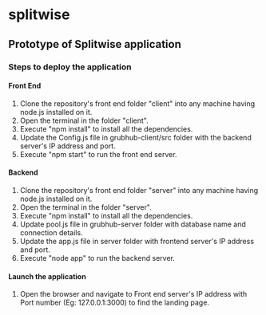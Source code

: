 # splitwise

## Prototype of Splitwise application

### Steps to deploy the application

#### Front End

1. Clone the repository's front end folder "client" into any machine having node.js installed on it.
2. Open the terminal in the folder "client".
3. Execute "npm install" to install all the dependencies.
4. Update the Config.js file in grubhub-client/src folder with the backend server's IP address and port.
5. Execute "npm start" to run the front end server.

#### Backend

1. Clone the repository's front end folder "server" into any machine having node.js installed on it.
2. Open the terminal in the folder "server".
3. Execute "npm install" to install all the dependencies.
4. Update pool.js file in grubhub-server folder with database name and connection details.
5. Update the app.js file in server folder with frontend server's IP address and port.
6. Execute "node app" to run the backend server.

#### Launch the application

1. Open the browser and navigate to Front end server's IP address with Port number (Eg: 127.0.0.1:3000) to find the landing page.
